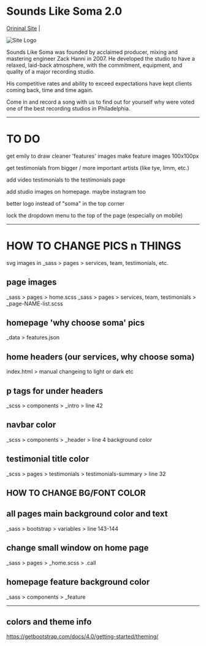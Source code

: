 # Sounds Like Soma 2.0


[Orininal Site](https://soundslikesoma.com/) | 

![Site Logo](https://github.com/zackhanni/zackhanni.github.io/blob/master/img/intro-header.jpg)

Sounds Like Soma was founded by acclaimed producer, mixing and mastering engineer Zack Hanni in 2007. He developed the studio to have a relaxed, laid-back atmosphere, with the commitment, equipment, and quality of a major recording studio. 

His competitive rates and ability to exceed expectations have kept clients coming back, time and time again. 

Come in and record a song with us to find out for yourself why were voted one of the best recording studios in Philadelphia.


- - -

# TO DO

get emily to draw cleaner 'features' images
make feature images 100x100px

get testimonials from bigger / more important artists (like tye, limm, etc.)

add video testimonials to the testimonials page

add studio images on homepage. maybe instagram too

better logo instead of "soma" in the top corner

lock the dropdown menu to the top of the page (especially on mobile)




- - -

# HOW TO CHANGE PICS n THINGS

svg images in _sass > pages > services, team, testimonials, etc.

## page images
_sass > pages > home.scss
_sass > pages > services, team, testimonials > _page-NAME-list.scss

## homepage 'why choose soma' pics
_data > features.json

## home headers (our services, why choose soma)
index.html > manual changeing to light or dark etc

## p tags for under headers
_scss > components > _intro > line 42

## navbar color
_scss > components > _header > line 4 background color

## testimonial title color
_scss > pages > testimonials > testimonials-summary > line 32

## HOW TO CHANGE BG/FONT COLOR

## all pages main background color and text
_sass > bootstrap > variables > line 143-144

## change small window on home page
_sass > pages > _home.scss > .call 

## homepage feature background color
_sass >  components > _feature 

- - -

## colors and theme info
https://getbootstrap.com/docs/4.0/getting-started/theming/





